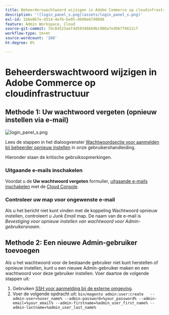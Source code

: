 ```yaml
---
title: Beheerderswachtwoord wijzigen in Adobe Commerce op cloudinfrastructuur
description: '![login_panel_s.png](assets/login_panel_s.png)'
exl-id: 1b6e867e-d314-4e7b-be95-d699e6749896
feature: Admin Workspace, Cloud
source-git-commit: 7dc84525aef4d59346bb9bc980a7ed9b7f6612cf
workflow-type: tm+mt
source-wordcount: '160'
ht-degree: 0%

---
```


# Beheerderswachtwoord wijzigen in Adobe Commerce op cloudinfrastructuur

## Methode 1: Uw wachtwoord vergeten (opnieuw instellen via e-mail)

![login_panel_s.png](assets/login_panel_s.png)

Lees de stappen in het dialoogvenster [Wachtwoordsectie voor aanmelden bij beheerder opnieuw instellen](https://experienceleague.adobe.com/docs/commerce-admin/start/admin/admin-signin.html#admin-sign-in) in onze gebruikershandleiding.

Hieronder staan de kritische gebruiksopmerkingen.

### Uitgaande e-mails inschakelen

Voordat u de **Uw wachtwoord vergeten** formulier, [uitgaande e-mails inschakelen](https://experienceleague.adobe.com/docs/commerce-cloud-service/user-guide/project/outgoing-emails.html) met de [Cloud Console](https://experienceleague.adobe.com/docs/commerce-cloud-service/user-guide/project/overview.html).

### Controleer uw map voor ongewenste e-mail

Als u het bericht niet kunt vinden met de koppeling Wachtwoord opnieuw instellen, controleert u *Junk Email* map. De naam van de e-mail is *Bevestiging voor opnieuw instellen van wachtwoord voor Admin-gebruikersnaam*.

## Methode 2: Een nieuwe Admin-gebruiker toevoegen

Als u het wachtwoord voor de bestaande gebruiker niet kunt herstellen of opnieuw instellen, kunt u een nieuwe Admin-gebruiker maken en een wachtwoord voor deze gebruiker instellen. Voer daartoe de volgende stappen uit:

1. Gebruiken [SSH voor aanmelding bij de externe omgeving](https://experienceleague.adobe.com/docs/commerce-cloud-service/user-guide/develop/secure-connections.html).
1. Voer de volgende opdracht uit: `bin/magento admin:user:create   --admin-user=%user_name% --admin-password=%your_password% --admin-email=%your_email% --admin-firstname=%admin_user_first_name% --admin-lastname=%admin_user_last_name%`

